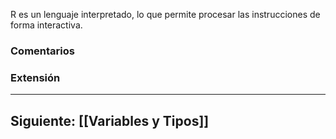 R es un lenguaje interpretado, lo que permite procesar las instrucciones de forma interactiva. 
### Comentarios

### Extensión

---
Siguiente: [[Variables y Tipos]]
---